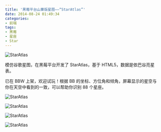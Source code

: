 ```yaml
---
title: '黑莓平台山寨版星图——“StarAtlas”'
date: 2014-08-24 01:49:34
categories:
- 前端
tags:
- 黑莓
- 星座
- Star
---
```


![StarAtlas](/post-images/hei-mei-ping-tai-shan-zhai-ban-xing-tu-staratlas.png)

<!-- more -->

模仿谷歌星图，在黑莓平台开发了 StarAtlas，基于 HTML5，数据是依巴谷亮星表。

已在 BBW 上架，欢迎试玩！根据 BB 的坐标、方位角和倾角，屏幕显示的星空与你在天空中看到的一致，可以帮助你识别 88 个星座。

![StarAtlas](/post-images/1560671603429.png)

![StarAtlas](/post-images/1560671608643.png)

![StarAtlas](/post-images/1560671638188.png)

![StarAtlas](/post-images/1560671633732.png)
